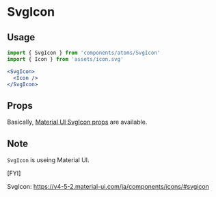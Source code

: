 # SvgIcon

## Usage
```jsx
import { SvgIcon } from 'components/atoms/SvgIcon'
import { Icon } from 'assets/icon.svg' 

<SvgIcon>
  <Icon />
</SvgIcon>
```

## Props
Basically, [Material UI SvgIcon props](https://material-ui.com/ja/api/svg-icon/#props) are available.

## Note

`SvgIcon` is useing Material UI.

[FYI]

SvgIcon: https://v4-5-2.material-ui.com/ja/components/icons/#svgicon
